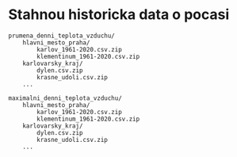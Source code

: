 Stahnou historicka data o pocasi
===============================


```
prumena_denni_teplota_vzduchu/
    hlavni_mesto_praha/
        karlov_1961-2020.csv.zip
        klementinum_1961-2020.csv.zip
    karlovarsky_kraj/
        dylen.csv.zip
        krasne_udoli.csv.zip
    ...

maximalni_denni_teplota_vzduchu/
    hlavni_mesto_praha/
        karlov_1961-2020.csv.zip
        klementinum_1961-2020.csv.zip
    karlovarsky_kraj/
        dylen.csv.zip
        krasne_udoli.csv.zip
    ...
```

